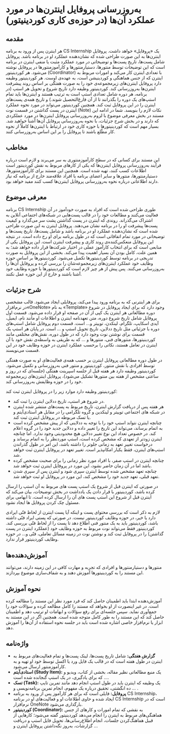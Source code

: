 # به‌روزرسانی پروفایل اینترن‌ها در مورد عملکرد آن‌ها (در حوزه‌ی کاری کوردینیتور)

## مقدمه

هر اینترن پس از ورود به برنامه CS Internship یک «پروفایل» خواهد داشت. پروفایل اینترن‌ها به این صورت طراحی شده که نشان‌دهنده عملکرد او در برنامه باشد. پروفایل شامل پست‌ها، تاریخ پست‌ها و توضیحاتی در مورد عملکرد مثبت یا منفی اینترن در برنامه است که این توضیحات توسط منتورها، دستیارمنتورها و کارآموزمنتورها در پروفایل نوشته می‌شود. هر کوردینیتور (Coordinator) با تعدادی اینترن کار می‌کند و امورات مربوط به اینترن که از جنس هماهنگی و کوردینیشن است، به عهده‌ی اوست. هر کوردینیتور وظیفه دارد پروفایل اینترن‌های زیرمجموعه‌ی خود را به صورت هفتگی بر اساس روند پیشرفت اینترن‌ها به‌روزرسانی کند. کوردینیتور وظیفه دارد تاریخ شروع و تحویل هر استپ (در برنامه، هر دوره شامل تعدادی استپ است به ترتیب هستند و اینترن‌ها باید تمام استپ‌های یک دوره را بگذرانند تا از آن فارغ‌التحصیل شوند.) و تاریخ همه‌ی پست‌های اینترن را در این پروفایل ثبت کند. همچنین کوردینیتور می‌تواند در مورد نحوه عملکرد اینترن در پست گذاشتن در قسمت نوت (Note) نکات لازم را بنویسد. شما در ادامه این مستند در بخش معرفی موضوع با لزوم به‌روزرسانی پروفایل اینترن‌ها در مورد عملکردی که دارند و در بخش شرح جزئیات، با نحوه به‌روزرسانی پروفایل آن‌ها آشنا خواهید شد. بسیار مهم است که کوردینیتورها با حوزه کاری خود در ارتباط با اینترن‌ها کاملاً از نحوه کار مطّلع باشند تا پروفایل را بر این اساس به‌روزرسانی کنند.

## مخاطب

این مستند برای کسانی که در سطح کارآموزمنتوری به سر می‌برند و لازم است درباره فرآیند به‌روزرسانی پروفایل اینترن‌ها که یکی از کارهای مربوط به نقش کوردینتور است اطلاعات کسب کنند، تهیه شده است. همچنین این مستند برای کارآموزمنتورها، دستیارمنتورها، منتورها و سایر اعضای برنامه یا افراد علاقه‌مند خارج از برنامه که نیاز دارند اطلاعاتی درباره نحوه به‌روزرسانی پروفایل اینترن‌ها کسب کنند مفید خواهد بود.

## معرفی موضوع

برنامه CS Internship طوری طراحی شده است که افراد به صورت خودآموز در آن فعالیت می‌کنند و مطالعات خود را در قالب پست‌هایی در شبکه‌های اجتماعی آنلاین به اشتراک می‌گذراند. روندی که اینترن در پست گذاشتن پشت سر می‌گذارد و کیفیت پست‌ها پیشرفت او را در برنامه نشان می‌دهند. پروفایل اینترن به این صورت طراحی شده است که نشان‌دهنده عملکرد او در برنامه باشد و شامل پست‌ها، تاریخ پست‌ها و توضیحاتی در مورد تمام اتفاقاتی است که در طول برنامه برای او رخ داده است. در نتیجه این پروفایل منعکس‌کننده‌ی روند کاری و پیشرفت اینترن است. این پروفایل یکی از منابعی است که برای انتخاب کارآموز عملی در اختیار شرکت‌ها قرار داده خواهد شد؛ به همین علت، کامل بودن آن بسیار اهمیت پیدا می‌کند. بخشی از این پروفایل به صورت تدریجی در برنامه توسط کوردینیتورها تکمیل می‌شود. کوردینیتورها بر اساس حوزه وظایف خود عملکرد اینترن‌های زیرمجموعه‌شان را بررسی کرده و پروفایل آن‌ها را به‌روزرسانی می‌کنند. پس پیش از هر چیز لازم است که کوردینیتورها با حوزه وظایف خود آشنا باشند و خارج از این حوزه عمل نکنند.

## شرح جزئیات

برای هر اینترنی که به برنامه ورود پیدا می‌کند، پروفایلی ایجاد می‌شود. قالب مشخصی در نرم‌افزار«OneNote» به نام «Template» وجود دارد که برای ایجاد پروفایل در شروع دوره مطالعاتی هر اینترن یک کپی از آن در صفحه او قرار داده می‌شود. قسمت اول پروفایل شامل تاریخ شروع دوره، متن تعهدنامه اینترن و اطلاعات او مانند نام، ایمیل، آیدی اسکایپ، تلگرام، لینکدن، توییتر و... است.  قسمت دوم پروفایل شامل استپ‌های دوره با جزئیاتی مثل تاریخ ددلاین، تاریخ تحویل استپ و ... است. در پایان هر استپ یک قسمت برای نوشتن نوت وجود دارد که در طول دوره، نقش‌های مختلفی مانند کوردینیتورها، منتورهای فنی، منتورها و ... که به طریقی به واسطه‌ی نقش خود با آن اینترن در تعامل هستند، نکاتی را برحسب عملکرد اینترن در حوزه وظایف خود در این قسمت می‌نویسند.

در طول دوره مطالعاتی پروفایل اینترن بر حسب همه‌ی فعالیت‌های او به صورت هفتگی توسط افرادی با نقش منتور، کوردینیتور و منتور فنی به‌روزرسانی و تکمیل می‌شود. کوردینیتور وظیفه دارد هر هفته قبل از جلسه اسپرینت هفتگی (جلسه‌ای که در روز و ساعتی مشخص از هفته بین منتورها تشکیل می‌شود)، پروفایل اینترن‌های زیرمجموعه خود را در حوزه وظایفش به‌روزرسانی کند.

کوردینیتور وظیفه دارد موارد زیر را در پروفایل اینترن ثبت کند:

- در شروع هر استپ، تاریخ ددلاین اینترن را ثبت کند.
- هر هفته پس از دریافت گزارش اینترن، تاریخ مربوط به پست‌های منتشر شده اینترن در شبکه های اجتماعی توییتر و لینکدین و گروه تلگرامی را در مقابل هر استادی‌آیتم و یا تسک مربوطه در پروفایل اینترن ثبت کند.
- چنانچه اینترن نتواند استپ خود را با توجه به ددلاینی که از پیش مشخص کرده است به اتمام برساند، می‌تواند این تاریخ را تغییر داده و ددلاین جدید خود را در گروه اعلام کند. در خصوص تعداد این نوع تغییر ددلاین هیچ محدودیتی وجود ندارد. اما چنانچه اینترن زودتر از تعهدی که مشخص کرده است، استپ موردنظر را به اتمام برساند و درخواست تغییر تعهد به زمانی جلوتر را داشته باشد، این امر در طول گذراندن استپ‌های اینترن، فقط یکبار امکانپذیر است. تغییر تعهد در پروفایل اینترن ثبت خواهد ‌شد.
- چنانچه اینترن در استپ صفر، با افراد مورد نظر زمانی را برای صحبت مشخص کرده باشد اما در آن زمان حاضر نشود، این مورد در پروفایل اینترن ثبت خواهد شد.
- چنانچه تعهد مشخص شده توسط اینترن سپری شود و اینترن پس از سپری شدن تعهد قبلی، تعهد جدید خود را مشخص کند، این مورد در پروفایل او ثبت خواهد شد.

در صورتی که اینترن قبل از شروع یک استپ پست های مربوط به آن استپ را ارسال کرده باشد، کوردینیتور با قرار دادن یک یادداشت در بخش توضیحات، بیان می‌کند که اینترن قبل از شروع این استپ پست های آن را ارسال کرده است، تا ابهامی برای مسئول چک کردن پروفایل ها ایجاد نشود.

لازم به ذکر است که بررسی محتوای پست و اینکه آیا پست اینترن از لحاظ فنّی ایرادی دارد یا خیر، در حوزه وظایف کوردینیتور نیست. در صورتی که پستی ایراد فنّی داشته باشد، کوردینیتور باید به یک منتور فنی اطلاع دهد تا پست را از لحاظ فنّی بررسی کند. کوردینیتور فقط می‌تواند نوت مربوط به حوزه وظایف خود (عملکرد اینترن در پست گذاشتن) را در پروفایل ثبت کند و نوشتن نوت در زمینه مسائل تعاملی، فنّی و... در حوزه وظایف کوردینیتور قرار ندارد.

## آموزش‌دهنده‌ها

منتورها و دستیارمنتورها و افرادی که تجربه و مهارت کافی در این زمینه دارند، می‌توانند این مستند را به کوردینیتورها آموزش دهند و به شفاف‌سازی موضوع بپردازند.

## نحوه‌ آموزش

آموزش‌دهنده ابتدا باید اطمینان حاصل کند که فرد مورد نظر  این مستند را مطالعه کرده است. در غیر اینصورت از او بخواهد که  مستند را کامل مطالعه کرده و سؤالات خود را جمع‌آوری نماید. سپس جلسه‌ای برای رفع سؤالات و ابهامات او ترتیب دهد و اطمینان حاصل کند که این مستند را به طور کامل متوجه شده است. همچنین اگر در این مستند به ابزار یا نرم‌افزار خاصی اشاره شده است باید در جلسه نحوه استفاده از آن‌ها را آموزش دهد.

## واژه‌نامه

- **گزارش هفتگی:** شامل تاریخ پست‌ها، لینک پست‌ها و تمام فعالیت‌های مربوط به اینترن در طول هفته است که در قالب یک فایل ورد یا اکسل توسط خود او تهیه و به کارآموزمنتور ارسال می‌شود.
- **استادی‌آیتم (Study Item):** یک منبع مطالعاتی نظیر مقاله، بخشی از کتاب، ویدیو و ... که برای یادگیری، در یک استپ گنجانده شده است.
- **تسک (Task):** یک وظیفه که اینترن باید در طول استپ انجام دهد مانند تمرین تایپ ده انگشتی، تحقیق درباره یک مفهوم، انجام تمرین برنامه‌نویسی و ... .
- **پروفایل:** فایلی است که برای هر کارآموز پس از ورود به برنامه CS Internship، ایجاد شده و حاوی اطلاعات او و فعالیت‌های او در برنامه CS Internship است که در نرم‌افزار OneNote بارگذاری می‌شود.
- **کوردینیتور (Coordinator):** به نقشی که تمام امورات و کارهای از جنس هماهنگی‌های مربوط به اینترن را انجام می‌دهد کوردینیتور گفته می‌شود؛ کارهایی از قبیل هماهنگ‌کردن جلسات، انجام اطلاع‌رسانی‌ها، تحویل فایل استپ و دریافت گزارشات، به‌روز نگه‌داشتن پروفایل اینترن و ...

